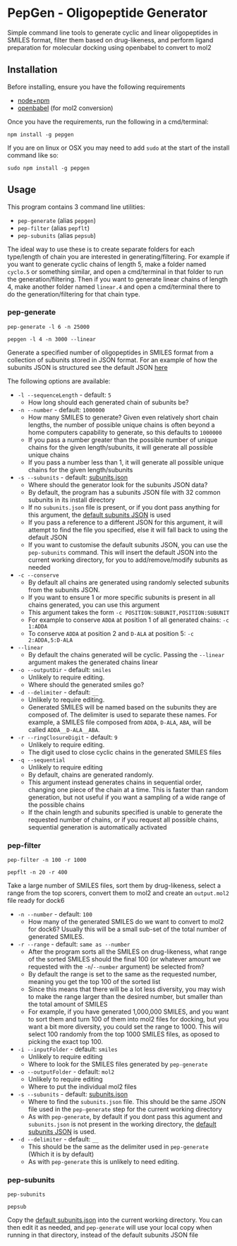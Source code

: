 # PepGen - Oligopeptide Generator

Simple command line tools to generate cyclic and linear oligopeptides in SMILES format, filter them based on drug-likeness, and perform ligand preparation for molecular docking using openbabel to convert to mol2


## Installation

Before installing, ensure you have the following requirements

- [node+npm](https://nodejs.org/en/download/)
- [openbabel](http://openbabel.org/wiki/Category:Installation) (for mol2 conversion)

Once you have the requirements, run the following in a cmd/terminal:
```
npm install -g pepgen
```

If you are on linux or OSX you may need to add `sudo` at the start of the install command like so:
```
sudo npm install -g pepgen
```

## Usage

This program contains 3 command line utilities:

- `pep-generate` 	(alias `pepgen`)
- `pep-filter` 		(alias `pepflt`)
- `pep-subunits` 	(alias `pepsub`)

The ideal way to use these is to create separate folders for each type/length of chain you are interested in generating/filtering. For example if you want to generate cyclic chains of length 5, make a folder named `cyclo.5` or something similar, and open a cmd/terminal in that folder to run the generation/filtering. Then if you want to generate linear chains of length 4, make another folder named `linear.4` and open a cmd/terminal there to do the generation/filtering for that chain type.

### pep-generate
```
pep-generate -l 6 -n 25000

pepgen -l 4 -n 3000 --linear
```

Generate a specified number of oligopeptides in SMILES format from a collection of subunits stored in JSON format. For an example of how the subunits JSON is structured see the default JSON [here](./subunits.json)

The following options are available:

- `-l --sequenceLength` - default: `5`
	- How long should each generated chain of subunits be?
- `-n --number` - default: `1000000`
	- How many SMILES to generate? Given even relatively short chain lengths, the number of possible unique chains is often beyond a home computers capability to generate, so this defaults to `1000000`
	- If you pass a number greater than the possible number of unique chains for the given length/subunits, it will generate all possible unique chains
	- If you pass a number less than 1, it will generate all possible unique chains for the given length/subunits
- `-s --subunits` - default: [subunits.json](./subunits.json)
	- Where should the generator look for the subunits JSON data?
	- By default, the program has a subunits JSON file with 32 common subunits in its install directory
	- If no `subunits.json` file is present, or if you dont pass anything for this argument, the [default subunits JSON](./subunits.json) is used
	- If you pass a reference to a different JSON for this argument, it will attempt to find the file you specified, else it will fall back to using the default JSON
	- If you want to customise the default subunits JSON, you can use the `pep-subunits` command. This will insert the default JSON into the current working directory, for you to add/remove/modify subunits as needed
- `-c --conserve`
	- By default all chains are generated using randomly selected subunits from the subunits JSON.
	- If you want to ensure 1 or more specific subunits is present in all chains generated, you can use this argument
	- This argument takes the form `-c POSITION:SUBUNIT,POSITION:SUBUNIT`
	- For example to conserve `ADDA` at position 1 of all generated chains: `-c 1:ADDA`
	- To conserve `ADDA` at position 2 and `D-ALA` at position 5: `-c 2:ADDA,5:D-ALA`
- `--linear`
	- By default the chains generated will be cyclic. Passing the `--linear` argument makes the generated chains linear
- `-o --outputDir` - default: `smiles`
	- Unlikely to require editing.
	- Where should the generated smiles go?
- `-d --delimiter` - default: `__`
	- Unlikely to require editing.
	- Generated SMILES will be named based on the subunits they are composed of. The delimiter is used to separate these names. For example, a SMILES file composed from `ADDA`, `D-ALA`, `ABA`, will be called `ADDA__D-ALA__ABA`.
- `-r --ringClosureDigit` - default: `9`
	- Unlikely to require editing.
	- The digit used to close cyclic chains in the generated SMILES files
- `-q --sequential`
	- Unlikely to require editing
	- By default, chains are generated randomly.
	- This argument instead generates chains in sequential order, changing one piece of the chain at a time. This is faster than random generation, but not useful if you want a sampling of a wide range of the possible chains
	- If the chain length and subunits specified is unable to generate the requested number of chains, or if you request all possible chains, sequential generation is automatically activated


### pep-filter
```
pep-filter -n 100 -r 1000

pepflt -n 20 -r 400
```

Take a large number of SMILES files, sort them by drug-likeness, select a range from the top scorers, convert them to mol2 and create an `output.mol2` file ready for dock6

- `-n --number` - default: `100`
	- How many of the generated SMILES do we want to convert to mol2 for dock6? Usually this will be a small sub-set of the total number of generated SMILES.
- `-r --range` - default: `same as --number`
	- After the program sorts all the SMILES on drug-likeness, what range of the sorted SMILES should the final 100 (or whatever amount we requested with the `-n`/`--number` argument) be selected from?
	- By default the range is set to the same as the requested number, meaning you get the top 100 of the sorted list
	- Since this means that there will be a lot less diversity, you may wish to make the range larger than the desired number, but smaller than the total amount of SMILES
	- For example, if you have generated 1,000,000 SMILES, and you want to sort them and turn 100 of them into mol2 files for docking, but you want a bit more diversity, you could set the range to 1000. This will select 100 randomly from the top 1000 SMILES files, as oposed to picking the exact top 100.
- `-i --inputFolder` - default: `smiles`
	- Unlikely to require editing
	- Where to look for the SMILES files generated by `pep-generate`
- `-o --outputFolder` - default: `mol2`
	- Unlikely to require editing
	- Where to put the individual mol2 files
- `-s --subunits` - default: [subunits.json](./subunits.json)
	- Where to find the `subunits.json` file. This should be the same JSON file used in the `pep-generate` step for the current working directory
	- As with `pep-generate`, by default if you dont pass this agument and `subunits.json` is not present in the working directory, the [default subunits JSON](./subunits.json) is used.
- `-d --delimiter` - default: `__`
	- This should be the same as the delimiter used in `pep-generate` (Which it is by default)
	- As with `pep-generate` this is unlikely to need editing.

### pep-subunits
```
pep-subunits

pepsub
```

Copy the [default subunits.json](./subunits.json) into the current working directory. You can then edit it as needed, and `pep-generate` will use your local copy when running in that directory, instead of the default subunits JSON file
